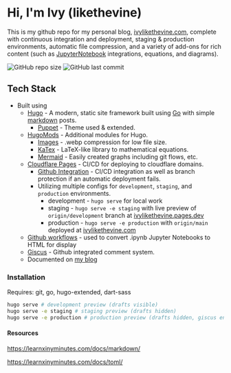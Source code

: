 # Hi, I'm Ivy (likethevine)

This is my github repo for my personal blog, [ivylikethevine.com](http://ivylikethevine.com), complete with continuous integration and deployment, staging & production environments, automatic file compression, and a variety of add-ons for rich content (such as [JupyterNotebook](https://jupyter.org/) integrations, equations, and diagrams).

![GitHub repo size](https://img.shields.io/github/repo-size/ivylikethevine/ivylikethevine) ![GitHub last commit](https://img.shields.io/github/last-commit/ivylikethevine/ivylikethevine)

## Tech Stack

- Built using
  - [Hugo](https://gohugo.io/) - A modern, static site framework built using [Go](https://go.dev/) with simple [markdown](https://www.markdownguide.org/) posts.
    - [Puppet](https://themes.gohugo.io/themes/hugo-theme-puppet/) - Theme used & extended.
  - [HugoMods](https://hugomods.com/) - Additional modules for Hugo.
    - [Images](https://github.com/hugomods/images) - .webp compression for low file size.
    - [KaTex](https://github.com/hugomods/katex) - LaTeX-like library to mathematical equations.
    - [Mermaid](https://github.com/hugomods/mermaid) - Easily created graphs including git flows, etc.
  - [Cloudflare Pages](https://developers.cloudflare.com/pages/framework-guides/deploy-a-hugo-site/) - CI/CD for deploying to cloudflare domains.
    - [Github Integration](https://developers.cloudflare.com/pages/configuration/git-integration/) - CI/CD integration as well as branch protection if an automatic deployment fails.
    - Utilizing multiple configs for `development`, `staging`, and `production` environments.
      - development - `hugo serve` for local work
      - staging - `hugo serve -e staging` with live preview of `origin/development` branch at [ivylikethevine.pages.dev](https://ivylikethevine.pages.dev)
      - production - `hugo serve -e production` with `origin/main` deployed at [ivylikethevine.com](https://ivylikethevine.com)
  - [Github workflows](https://docs.github.com/en/actions/using-workflows) - used to convert .ipynb Jupyter Notebooks to HTML for display
  - [Giscus](https://giscus.app/) - Github integrated comment system.
  - Documented on [my blog](https://ivylikethevine.com/projects/site-devops/)

### Installation

Requires: git, go, hugo-extended, dart-sass

```bash
hugo serve # development preview (drafts visible)
hugo serve -e staging # staging preview (drafts hidden)
hugo serve -e production # production preview (drafts hidden, giscus enabled)
```

#### Resources

https://learnxinyminutes.com/docs/markdown/

https://learnxinyminutes.com/docs/toml/